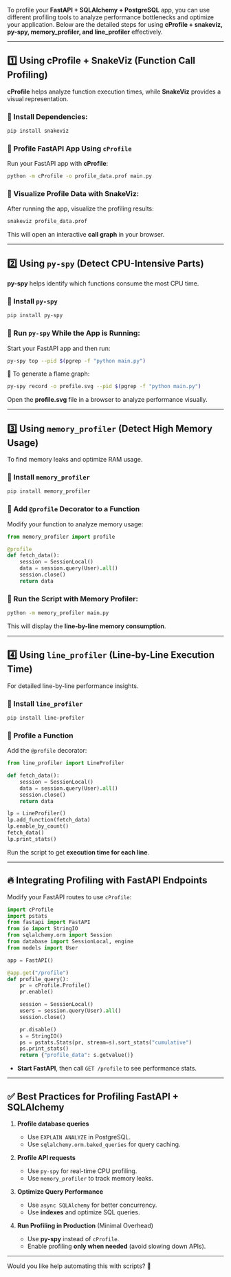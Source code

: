 To profile your **FastAPI + SQLAlchemy + PostgreSQL** app, you can use different profiling tools to analyze performance bottlenecks and optimize your application. Below are the detailed steps for using **cProfile + snakeviz, py-spy, memory_profiler, and line_profiler** effectively.

---

## 1️⃣ **Using cProfile + SnakeViz (Function Call Profiling)**
**cProfile** helps analyze function execution times, while **SnakeViz** provides a visual representation.

### 🔹 Install Dependencies:
```sh
pip install snakeviz
```

### 🔹 Profile FastAPI App Using `cProfile`
Run your FastAPI app with **cProfile**:
```sh
python -m cProfile -o profile_data.prof main.py
```

### 🔹 Visualize Profile Data with SnakeViz:
After running the app, visualize the profiling results:
```sh
snakeviz profile_data.prof
```
This will open an interactive **call graph** in your browser.

---

## 2️⃣ **Using `py-spy` (Detect CPU-Intensive Parts)**
**py-spy** helps identify which functions consume the most CPU time.

### 🔹 Install `py-spy`
```sh
pip install py-spy
```

### 🔹 Run `py-spy` While the App is Running:
Start your FastAPI app and then run:
```sh
py-spy top --pid $(pgrep -f "python main.py")
```
🔹 To generate a flame graph:
```sh
py-spy record -o profile.svg --pid $(pgrep -f "python main.py")
```
Open the **profile.svg** file in a browser to analyze performance visually.

---

## 3️⃣ **Using `memory_profiler` (Detect High Memory Usage)**
To find memory leaks and optimize RAM usage.

### 🔹 Install `memory_profiler`
```sh
pip install memory_profiler
```

### 🔹 Add `@profile` Decorator to a Function
Modify your function to analyze memory usage:
```python
from memory_profiler import profile

@profile
def fetch_data():
    session = SessionLocal()
    data = session.query(User).all()
    session.close()
    return data
```

### 🔹 Run the Script with Memory Profiler:
```sh
python -m memory_profiler main.py
```
This will display the **line-by-line memory consumption**.

---

## 4️⃣ **Using `line_profiler` (Line-by-Line Execution Time)**
For detailed line-by-line performance insights.

### 🔹 Install `line_profiler`
```sh
pip install line-profiler
```

### 🔹 Profile a Function
Add the `@profile` decorator:
```python
from line_profiler import LineProfiler

def fetch_data():
    session = SessionLocal()
    data = session.query(User).all()
    session.close()
    return data

lp = LineProfiler()
lp.add_function(fetch_data)
lp.enable_by_count()
fetch_data()
lp.print_stats()
```
Run the script to get **execution time for each line**.

---

## 🔥 **Integrating Profiling with FastAPI Endpoints**
Modify your FastAPI routes to use `cProfile`:
```python
import cProfile
import pstats
from fastapi import FastAPI
from io import StringIO
from sqlalchemy.orm import Session
from database import SessionLocal, engine
from models import User

app = FastAPI()

@app.get("/profile")
def profile_query():
    pr = cProfile.Profile()
    pr.enable()

    session = SessionLocal()
    users = session.query(User).all()
    session.close()

    pr.disable()
    s = StringIO()
    ps = pstats.Stats(pr, stream=s).sort_stats("cumulative")
    ps.print_stats()
    return {"profile_data": s.getvalue()}
```
- **Start FastAPI**, then call `GET /profile` to see performance stats.

---

## ✅ **Best Practices for Profiling FastAPI + SQLAlchemy**
1. **Profile database queries**  
   - Use `EXPLAIN ANALYZE` in PostgreSQL.
   - Use `sqlalchemy.orm.baked_queries` for query caching.

2. **Profile API requests**  
   - Use `py-spy` for real-time CPU profiling.
   - Use `memory_profiler` to track memory leaks.

3. **Optimize Query Performance**  
   - Use `async SQLAlchemy` for better concurrency.
   - Use **indexes** and optimize SQL queries.

4. **Run Profiling in Production** (Minimal Overhead)
   - Use **py-spy** instead of `cProfile`.
   - Enable profiling **only when needed** (avoid slowing down APIs).

---

Would you like help automating this with scripts? 🚀